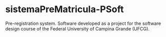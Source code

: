 # sistemaPreMatricula-PSoft
 Pre-registration system. Software developed as a project for the software design course of the Federal University of Campina Grande (UFCG).
